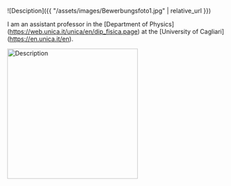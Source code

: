 ![Desciption]({{ "/assets/images/Bewerbungsfoto1.jpg" | relative_url }})

I am an assistant professor in the [Department of Physics] (https://web.unica.it/unica/en/dip_fisica.page) at the [University of Cagliari] (https://en.unica.it/en).

<img src="{{ '/assets/images/Bewerbungsfoto1.jpg' | relative_url }}" alt="Description" width="300">
